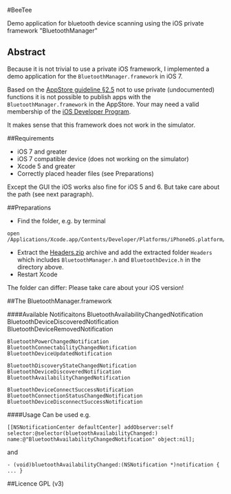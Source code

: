 #BeeTee

Demo application for bluetooth device scanning using the iOS private framework "BluetoothManager"


## Abstract

Because it is not trivial to use a private iOS framework, I implemented a demo application for the `BluetoothManager.framework` in iOS 7.

Based on the [AppStore guideline §2.5](https://developer.apple.com/appstore/resources/approval/guidelines.html) not to use private (undocumented) functions it is not possible to publish apps with the `BluetoothManager.framework` in the AppStore. Your may need a valid membership of the [iOS Developer Program](https://developer.apple.com/programs/ios/).

It makes sense that this framework does not work in the simulator.



##Requirements

* iOS 7 and greater
* iOS 7 compatible device (does not working on the simulator)
* Xcode 5 and greater
* Correctly placed header files (see Preparations)

Except the GUI the iOS works also fine for iOS 5 and 6. But take care about the path (see next paragraph).

##Preparations

* Find the folder, e.g. by terminal
<pre><code>open /Applications/Xcode.app/Contents/Developer/Platforms/iPhoneOS.platform/Developer/SDKs/iPhoneOS7.0.sdk/System/Library/PrivateFrameworks/BluetoothManager.framework</code></pre>
* Extract the [Headers.zip](/blob/master/Headers.zip) archive and add the extracted folder `Headers` which includes `BluetoothManager.h` and `BluetoothDevice.h` in the directory above.
* Restart Xcode

The folder can differ: Please take care about your iOS version!



##The BluetoothManager.framework

####Available Notificaitons
    BluetoothAvailabilityChangedNotification
    BluetoothDeviceDiscoveredNotification
    BluetoothDeviceRemovedNotification
    
    BluetoothPowerChangedNotification
    BluetoothConnectabilityChangedNotification
    BluetoothDeviceUpdatedNotification
    
    BluetoothDiscoveryStateChangedNotification
    BluetoothDeviceDiscoveredNotification
    BluetoothAvailabilityChangedNotification
    
    BluetoothDeviceConnectSuccessNotification
    BluetoothConnectionStatusChangedNotification
    BluetoothDeviceDisconnectSuccessNotification

####Usage
Can be used e.g. 
<pre><code>[[NSNotificationCenter defaultCenter] addObserver:self selector:@selector(bluetoothAvailabilityChanged:) name:@"BluetoothAvailabilityChangedNotification" object:nil];</code></pre>
and 
<pre><code>- (void)bluetoothAvailabilityChanged:(NSNotification *)notification { ... }</code></pre>



##Licence
GPL (v3)



